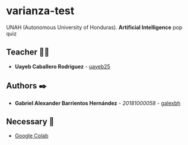 # varianza-test

UNAH (Autonomous University of Honduras). **Artificial Intelligence** pop quiz

## Teacher 👨‍💻

- **Uayeb Caballero Rodriguez** - [uayeb25](https://github.com/uayeb25)

## Authors ✒️

- **Gabriel Alexander Barrientos Hernández** - _20181000058_ - [galexbh](https://github.com/galexbh)

## Necessary 📄

- [Google Colab](https://colab.research.google.com/?hl=es)
